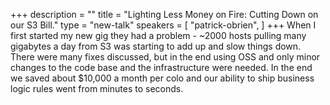 +++
description = ""
title = "Lighting Less Money on Fire: Cutting Down on our S3 Bill."
type = "new-talk"
speakers = [
        "patrick-obrien",
]
+++
When I first started my new gig they had a problem - ~2000 hosts pulling many gigabytes a day from S3 was starting to add up and slow things down. There were many fixes discussed, but in the end using OSS and only minor changes to the code base and the infrastructure were needed. In the end we saved about $10,000 a month per colo and our ability to ship business logic rules went from minutes to seconds.